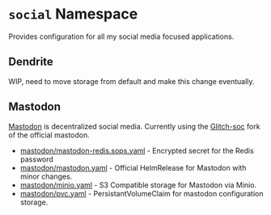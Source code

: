 # `social` Namespace

Provides configuration for all my social media focused applications.

## Dendrite

WIP, need to move storage from default and make this change eventually.

## Mastodon

[Mastodon](https://joinmastodon.org/) is decentralized social media. Currently using the [Glitch-soc](https://github.com/glitch-soc/mastodon) fork of the official mastodon.

* [mastodon/mastodon-redis.sops.yaml](mastodon/mastodon-redis.sops.yaml) - Encrypted secret for the Redis password
* [mastodon/mastodon.yaml](mastodon/mastodon.yaml) - Official HelmRelease for Mastodon with minor changes.
* [mastodon/minio.yaml](mastodon/minio.yaml) - S3 Compatible storage for Mastodon via Minio.
* [mastodon/pvc.yaml](mastodon/pvc.yaml) - PersistantVolumeClaim for mastodon configuration storage.
